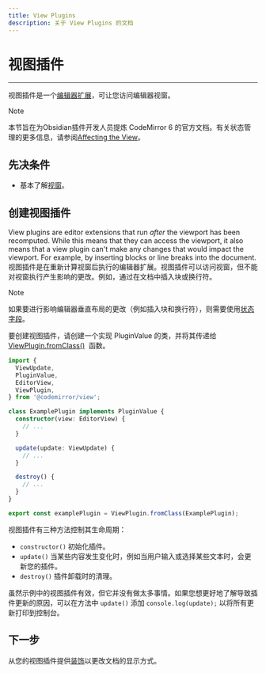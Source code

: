 ```yaml
---
title: View Plugins
description: 关于 View Plugins 的文档
---
```

<!--
 * @Author: Raistlind johnd0712@gmail.com
 * @Date: 2024-01-18 10:18:00
 * @LastEditors: Raistlind
 * @LastEditTime: 2024-01-18 10:18:00
 * @Description:
-->

# 视图插件

---

视图插件是一个[编辑器扩展](./editor-extensions.md)，可让您访问编辑器视窗。

> [!NOTE]
>
> 本节旨在为Obsidian插件开发人员提炼 CodeMirror 6 的官方文档。有关状态管理的更多信息，请参阅[Affecting the View](https://codemirror.net/docs/guide/#affecting-the-view)。

## 先决条件

- 基本了解[视窗](./viewport.md)。

## 创建视图插件

View plugins are editor extensions that run *after* the viewport has been recomputed. While this means that they can access the viewport, it also means that a view plugin can't make any changes that would impact the viewport. For example, by inserting blocks or line breaks into the document.  
视图插件是在重新计算视窗后执行的编辑器扩展。视图插件可以访问视窗，但不能对视窗执行产生影响的更改。例如，通过在文档中插入块或换行符。

> [!NOTE]
>
> 如果要进行影响编辑器垂直布局的更改（例如插入块和换行符），则需要使用[状态字段](./state-fields.md)。

要创建视图插件，请创建一个实现 PluginValue 的类，并将其传递给 [ViewPlugin.fromClass()](https://codemirror.net/docs/ref/#view.ViewPlugin%5EfromClass)  函数。

```ts
import {
  ViewUpdate,
  PluginValue,
  EditorView,
  ViewPlugin,
} from '@codemirror/view';

class ExamplePlugin implements PluginValue {
  constructor(view: EditorView) {
    // ...
  }

  update(update: ViewUpdate) {
    // ...
  }

  destroy() {
    // ...
  }
}

export const examplePlugin = ViewPlugin.fromClass(ExamplePlugin);
```

视图插件有三种方法控制其生命周期：

- `constructor()` 初始化插件。
- `update()` 当某些内容发生变化时，例如当用户输入或选择某些文本时，会更新您的插件。
- `destroy()` 插件卸载时的清理。

虽然示例中的视图插件有效，但它并没有做太多事情。如果您想更好地了解导致插件更新的原因，可以在方法中 `update()` 添加 `console.log(update);` 以将所有更新打印到控制台。

## 下一步

从您的视图插件提供[装饰](./decorations.md)以更改文档的显示方式。
